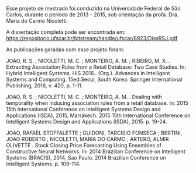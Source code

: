 Esse projeto de mestrado foi conduzido na Universidade Federal de São Carlos, durante o período de 2013 - 2015, sob orientação da profa. Dra. Maria do Carmo Nicoletti. 

A dissertação completa pode ser encontrada em: https://repositorio.ufscar.br/bitstream/handle/ufscar/8923/DissRSJ.pdf


As publicações geradas com esse projeto foram:


JOÃO, R. S. ; NICOLETTI, M. C. ; MONTEIRO, A. M. ; RIBEIRO, M. X. . Extracting Association Rules from a Retail Database: Two Case Studies. In: Hybrid Intelligent Systems. HIS 2016.. (Org.). Advances in Intelligent Systems and Computing. 15ed.Seoul, South Korea: Springer International Publishing, 2016, v. 420, p. 1-11.

JOAO, R. S. ; NICOLETTI, M. C. ; MONTEIRO, A. M. . Dealing with temporality when inducing association rules from a retail database. In: 2015 15th International Conference on Intelligent Systems Design and Applications (ISDA), 2015, Marrakech. 2015 15th International Conference on Intelligent Systems Design and Applications (ISDA), 2015. p. 19-24.

JOAO, RAFAEL STOFFALETTE ; GUIDONI, TARCISIO FONSECA ; BERTINI, JOAO ROBERTO ; NICOLETTI, MARIA DO CARMO ; ARTERO, ALMIR OLIVETTE . Stock Closing Price Forecasting Using Ensembles of Constructive Neural Networks. In: 2014 Brazilian Conference on Intelligent Systems (BRACIS), 2014, Sao Paulo. 2014 Brazilian Conference on Intelligent Systems. p. 109-114. 
